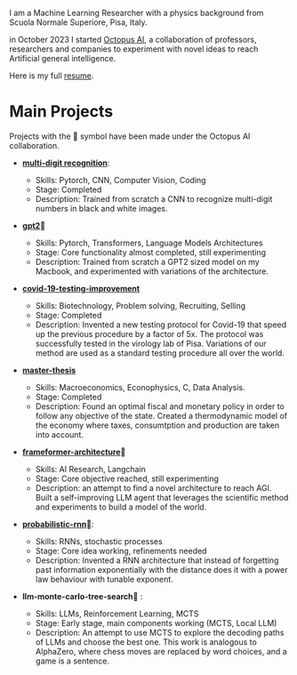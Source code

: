 I am a Machine Learning Researcher with a physics background from 
Scuola Normale Superiore, Pisa, Italy. 

in October 2023 I started [Octopus AI](https://github.com/MarcoEterno/octopus-ai), a collaboration of professors, 
researchers and companies to experiment
with novel ideas to reach Artificial general intelligence.

Here is my full [resume](https://github.com/MarcoEterno/resume).


# Main Projects
Projects with the 🐙 symbol have been made under the Octopus AI collaboration.

- [**multi-digit recognition**](https://github.com/MarcoEterno/multi-digit-recognition):
  - Skills: Pytorch, CNN, Computer Vision, Coding
  - Stage: Completed
  - Description: Trained from scratch a CNN to recognize multi-digit numbers in black and white images.
  

- [**gpt2**](https://github.com/MarcoEterno/gpt2)🐙
  - Skills: Pytorch, Transformers, Language Models Architectures
  - Stage: Core functionality almost completed, still experimenting
  - Description: Trained from scratch a GPT2 sized model on my Macbook, and experimented with variations of the architecture.

- [**covid-19-testing-improvement**](https://github.com/MarcoEterno/covid-19-testing-improvement)
  - Skills: Biotechnology, Problem solving, Recruiting, Selling
  - Stage: Completed
  - Description: Invented a new testing protocol for Covid-19 that speed 
  up the previous procedure by a factor of 5x. The protocol was successfully tested 
  in the virology lab of Pisa.
  Variations of our method are used as a standard testing procedure all over the world.
- [**master-thesis**](https://github.com/MarcoEterno/master-thesis)
  - Skills: Macroeconomics, Econophysics, C, Data Analysis.
  - Stage: Completed
  - Description: Found an optimal fiscal and monetary policy in order to follow any objective of the state. Created a thermodynamic model of the economy where taxes, consumtption and production are taken into account.
- [**frameformer-architecture**](https://github.com/MarcoEterno/frameformer-architecture)🐙
  - Skills: AI Research, Langchain
  - Stage: Core objective reached, still experimenting
  - Description: an attempt to find a novel architecture to reach AGI.
  Built a self-improving LLM agent that leverages the scientific method 
  and experiments to build a model of the world.

- [**probabilistic-rnn**](https://github.com/MarcoEterno/probabilistic-rnn)🐙:
  - Skills: RNNs, stochastic processes
  - Stage: Core idea working, refinements needed
  - Description: Invented a RNN architecture that instead of forgetting past information
  exponentially with the distance does it with a power law behaviour with tunable exponent.

- **llm-monte-carlo-tree-search**🐙 :
  - Skills: LLMs, Reinforcement Learning, MCTS
  - Stage: Early stage, main components working (MCTS, Local LLM)
  - Description: An attempt to use MCTS to explore the decoding paths of LLMs and choose the best one.
  This work is analogous to AlphaZero, where chess moves are replaced by word choices, and a game is a sentence.

